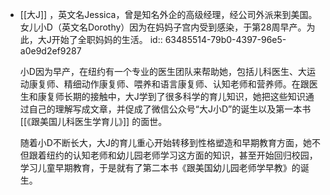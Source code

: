 - [[大J]] ，英文名Jessica，曾是知名外企的高级经理，经公司外派来到美国。女儿小D（英文名Dorothy）因为在妈妈子宫内受到感染，于第28周早产。为此，大J开始了全职妈妈的生活。
  id:: 63485514-79b0-4397-96e5-a0e9d2ef9287
  
  小D因为早产，在纽约有一个专业的医生团队来帮助她，包括儿科医生、大运动康复师、精细动作康复师、喂养和语言康复师、认知老师和营养师。在跟医生和康复师长期的接触中，大J学到了很多科学的育儿知识，她把这些知识通过自己的理解写成文章，并促成了微信公众号“大J小D”的诞生以及第一本书 [[《跟美国儿科医生学育儿》]] 的面世。
  
  随着小D不断长大，大J的育儿重心开始转移到性格塑造和早期教育方面，她不但跟着纽约的认知老师和幼儿园老师学习这方面的知识，甚至开始回归校园，学习儿童早期教育，于是就有了第二本书《跟美国幼儿园老师学早教》的诞生。